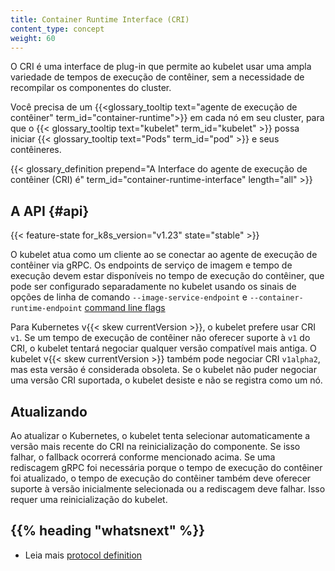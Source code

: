 ```yaml
---
title: Container Runtime Interface (CRI)
content_type: concept
weight: 60
---
```


<!-- overview -->

O CRI é uma interface de plug-in que permite ao kubelet usar uma ampla variedade
 de tempos de execução de contêiner, sem a necessidade de recompilar 
 os componentes do cluster.

Você precisa de um
{{<glossary_tooltip text="agente de execução de contêiner" term_id="container-runtime">}} em cada nó em seu cluster, para que o
{{< glossary_tooltip text="kubelet" term_id="kubelet" >}} possa iniciar
{{< glossary_tooltip text="Pods" term_id="pod" >}} e seus contêineres.

{{< glossary_definition prepend="A Interface do agente de execução de contêiner (CRI) é" term_id="container-runtime-interface" length="all" >}}

<!-- body -->

## A API {#api}

{{< feature-state for_k8s_version="v1.23" state="stable" >}}

O kubelet atua como um cliente ao se conectar ao agente de execução de contêiner via gRPC. Os endpoints de serviço de imagem e tempo de execução devem estar disponíveis no tempo de execução do contêiner, que pode ser configurado separadamente no kubelet usando os sinais de opções de linha de comando 
`--image-service-endpoint` e `--container-runtime-endpoint` [command line
flags](/docs/reference/command-line-tools-reference/kubelet)


Para Kubernetes v{{< skew currentVersion >}}, o kubelet prefere usar CRI `v1`.
Se um tempo de execução de contêiner não oferecer suporte à `v1` do CRI, 
o kubelet tentará negociar qualquer versão compatível mais antiga.
O kubelet v{{< skew currentVersion >}}  também pode negociar CRI `v1alpha2`, 
mas esta versão é considerada obsoleta. 
Se o kubelet não puder negociar uma versão CRI suportada, 
o kubelet desiste e não se registra como um nó.


## Atualizando

Ao atualizar o Kubernetes, o kubelet tenta selecionar automaticamente a versão mais recente do CRI na reinicialização do componente. Se isso falhar, o fallback ocorrerá conforme mencionado acima. Se uma rediscagem gRPC foi necessária porque o tempo de execução do contêiner foi atualizado, o tempo de execução do contêiner também deve oferecer suporte à versão inicialmente selecionada ou a rediscagem deve falhar. Isso requer uma reinicialização do kubelet.


## {{% heading "whatsnext" %}}

- Leia mais [protocol definition](https://github.com/kubernetes/cri-api/blob/c75ef5b/pkg/apis/runtime/v1/api.proto)
